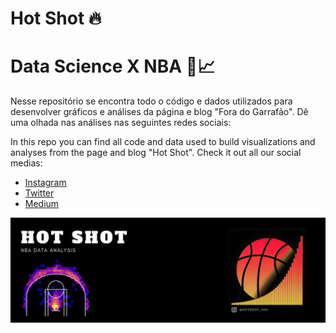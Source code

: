 # Hot Shot 🔥

# Data Science X NBA 🏀📈

Nesse repositório se encontra todo o código e dados utilizados para desenvolver gráficos e análises da página e blog "Fora do Garrafão". Dê uma olhada nas análises nas seguintes redes sociais:

In this repo you can find all code and data used to build visualizations and analyses from the page and blog "Hot Shot". Check it out all our social medias:

- [Instagram](https://www.instagram.com/foradogarrafao/)
- [Twitter](https://twitter.com/foradogarrafao)
- [Medium](https://medium.com/fora-do-garraf%C3%A3o)

<img src="images/cover.png">
